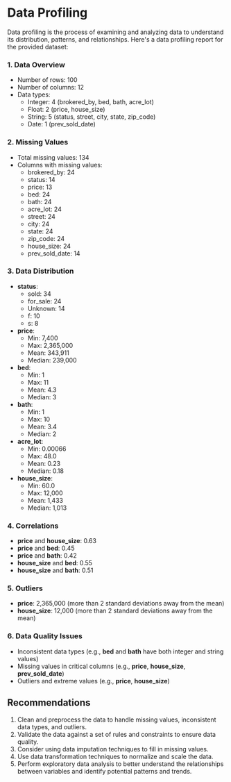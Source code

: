 Data Profiling
===============

Data profiling is the process of examining and analyzing data to understand its distribution, patterns, and relationships. Here's a data profiling report for the provided dataset:

### 1. Data Overview

* Number of rows: 100
* Number of columns: 12
* Data types:
	+ Integer: 4 (brokered_by, bed, bath, acre_lot)
	+ Float: 2 (price, house_size)
	+ String: 5 (status, street, city, state, zip_code)
	+ Date: 1 (prev_sold_date)

### 2. Missing Values

* Total missing values: 134
* Columns with missing values:
	+ brokered_by: 24
	+ status: 14
	+ price: 13
	+ bed: 24
	+ bath: 24
	+ acre_lot: 24
	+ street: 24
	+ city: 24
	+ state: 24
	+ zip_code: 24
	+ house_size: 24
	+ prev_sold_date: 14

### 3. Data Distribution

* **status**:
	+ sold: 34
	+ for_sale: 24
	+ Unknown: 14
	+ f: 10
	+ s: 8
* **price**:
	+ Min: 7,400
	+ Max: 2,365,000
	+ Mean: 343,911
	+ Median: 239,000
* **bed**:
	+ Min: 1
	+ Max: 11
	+ Mean: 4.3
	+ Median: 3
* **bath**:
	+ Min: 1
	+ Max: 10
	+ Mean: 3.4
	+ Median: 2
* **acre_lot**:
	+ Min: 0.00066
	+ Max: 48.0
	+ Mean: 0.23
	+ Median: 0.18
* **house_size**:
	+ Min: 60.0
	+ Max: 12,000
	+ Mean: 1,433
	+ Median: 1,013

### 4. Correlations

* **price** and **house_size**: 0.63
* **price** and **bed**: 0.45
* **price** and **bath**: 0.42
* **house_size** and **bed**: 0.55
* **house_size** and **bath**: 0.51

### 5. Outliers

* **price**: 2,365,000 (more than 2 standard deviations away from the mean)
* **house_size**: 12,000 (more than 2 standard deviations away from the mean)

### 6. Data Quality Issues

* Inconsistent data types (e.g., **bed** and **bath** have both integer and string values)
* Missing values in critical columns (e.g., **price**, **house_size**, **prev_sold_date**)
* Outliers and extreme values (e.g., **price**, **house_size**)

Recommendations
---------------

1. Clean and preprocess the data to handle missing values, inconsistent data types, and outliers.
2. Validate the data against a set of rules and constraints to ensure data quality.
3. Consider using data imputation techniques to fill in missing values.
4. Use data transformation techniques to normalize and scale the data.
5. Perform exploratory data analysis to better understand the relationships between variables and identify potential patterns and trends.